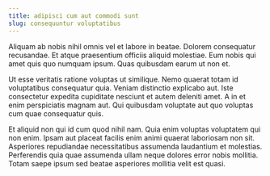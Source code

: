 ```yaml
---
title: adipisci cum aut commodi sunt
slug: consequuntur voluptatibus
---
```


Aliquam ab nobis nihil omnis vel et labore in beatae. Dolorem consequatur recusandae. Et atque praesentium officiis aliquid molestiae. Eum nobis qui amet quis quo numquam ipsum. Quas quibusdam earum ut non et.

Ut esse veritatis ratione voluptas ut similique. Nemo quaerat totam id voluptatibus consequatur quia. Veniam distinctio explicabo aut. Iste consectetur expedita cupiditate nesciunt et autem deleniti amet. A in et enim perspiciatis magnam aut. Qui quibusdam voluptate aut quo voluptas cum quae consequatur quis.

Et aliquid non qui id cum quod nihil nam. Quia enim voluptas voluptatem qui non enim. Ipsam aut placeat facilis enim animi quaerat laboriosam non sit. Asperiores repudiandae necessitatibus assumenda laudantium et molestias. Perferendis quia quae assumenda ullam neque dolores error nobis mollitia. Totam saepe ipsum sed beatae asperiores mollitia velit est quasi.
